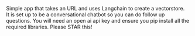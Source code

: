 Simple app that takes an URL and uses Langchain to create a vectorstore.  
It is set up to be a conversational chatbot so you can do follow up questions.
You will need an open ai api key and ensure you pip install all the required libraries.
Please STAR this!
